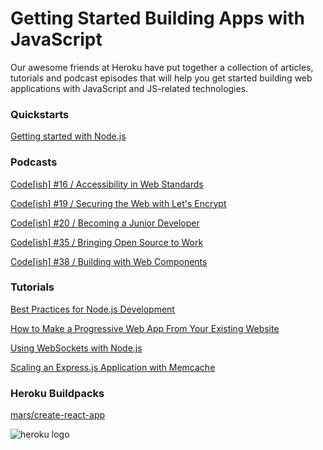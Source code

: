 # Getting Started Building Apps with JavaScript

Our awesome friends at Heroku have put together a collection of articles, tutorials and podcast episodes that will help you get started building web applications with JavaScript and JS-related technologies. 

### Quickstarts

[Getting started with Node.js](https://devcenter.heroku.com/articles/getting-started-with-nodejs)

### Podcasts

[Code[ish] #16 / Accessibility in Web Standards](https://www.heroku.com/podcasts/codeish/16-accessibility-in-web-standards)

[Code[ish] #19 / Securing the Web with Let's Encrypt](https://www.heroku.com/podcasts/codeish/19-securing-the-web-with-lets-encrypt)

[Code[ish] #20 / Becoming a Junior Developer](https://www.heroku.com/podcasts/codeish/20-becoming-a-junior-developer)

[Code[ish] #35 / Bringing Open Source to Work](https://www.heroku.com/podcasts/codeish/35-bringing-open-source-to-work)

[Code[ish] #38 / Building with Web Components](https://www.heroku.com/podcasts/codeish/38-building-with-web-components)

### Tutorials

[Best Practices for Node.js Development](https://devcenter.heroku.com/articles/node-best-practices)

[How to Make a Progressive Web App From Your Existing Website](https://blog.heroku.com/how-to-make-progressive-web-app)

[Using WebSockets with Node.js](https://devcenter.heroku.com/articles/node-websockets)

[Scaling an Express.js Application with Memcache](https://devcenter.heroku.com/articles/expressjs-memcache)

### Heroku Buildpacks

[mars/create-react-app](https://elements.heroku.com/buildpacks/mars/create-react-app-buildpack)










![heroku logo](${STATIC}/images/sponsors/heroku.svg)